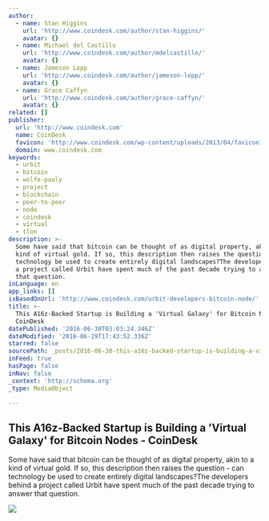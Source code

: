 ```yaml
---
author:
  - name: Stan Higgins
    url: 'http://www.coindesk.com/author/stan-higgins/'
    avatar: {}
  - name: Michael del Castillo
    url: 'http://www.coindesk.com/author/mdelcastillo/'
    avatar: {}
  - name: Jameson Lopp
    url: 'http://www.coindesk.com/author/jameson-lopp/'
    avatar: {}
  - name: Grace Caffyn
    url: 'http://www.coindesk.com/author/grace-caffyn/'
    avatar: {}
related: []
publisher:
  url: 'http://www.coindesk.com'
  name: CoinDesk
  favicon: 'http://www.coindesk.com/wp-content/uploads/2013/04/favicon1.ico?b6542b'
  domain: www.coindesk.com
keywords:
  - urbit
  - bitcoin
  - wolfe-pauly
  - project
  - blockchain
  - peer-to-peer
  - node
  - coindesk
  - virtual
  - tlon
description: >-
  Some have said that bitcoin can be thought of as digital property, akin to a
  kind of virtual gold. If so, this description then raises the question - can
  technology be used to create entirely digital landscapes?The developers behind
  a project called Urbit have spent much of the past decade trying to answer
  that question.
inLanguage: en
app_links: []
isBasedOnUrl: 'http://www.coindesk.com/urbit-developers-bitcoin-node/'
title: >-
  This A16z-Backed Startup is Building a 'Virtual Galaxy' for Bitcoin Nodes -
  CoinDesk
datePublished: '2016-06-30T03:03:24.346Z'
dateModified: '2016-06-29T17:43:52.336Z'
starred: false
sourcePath: _posts/2016-06-30-this-a16z-backed-startup-is-building-a-virtual-galaxy-for.md
inFeed: true
hasPage: false
inNav: false
_context: 'http://schema.org'
_type: MediaObject

---
```

<article style=""><h1>This A16z-Backed Startup is Building a 'Virtual Galaxy' for Bitcoin Nodes - CoinDesk</h1><p>Some have said that bitcoin can be thought of as digital property, akin to a kind of virtual gold. If so, this description then raises the question - can technology be used to create entirely digital landscapes?The developers behind a project called Urbit have spent much of the past decade trying to answer that question.</p><img src="http://media.coindesk.com/2016/06/Urbit.jpg" /></article>